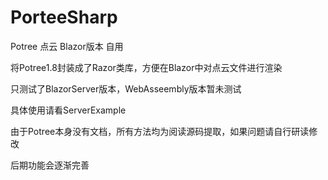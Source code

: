 # PorteeSharp
Potree 点云 Blazor版本  自用

将Potree1.8封装成了Razor类库，方便在Blazor中对点云文件进行渲染

只测试了BlazorServer版本，WebAsseembly版本暂未测试

具体使用请看ServerExample

由于Potree本身没有文档，所有方法均为阅读源码提取，如果问题请自行研读修改

后期功能会逐渐完善
